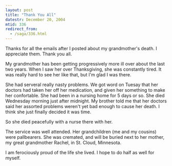 ```yaml
---
layout: post
title: "Thank You All"
datestr: December 20, 2004
mtid: 336
redirect_from:
  - /saga/336.html
---
```


Thanks for all the emails after I posted about my grandmother's death.  I appreciate them.  Thank you all.

My grandmother has been getting progressively more ill over about the last two years.  When I saw her over Thanksgiving, she was constantly tired.  It was really hard to see her like that, but I'm glad I was there.

She had serveral really nasty problems.  We got word on Tuesay that her doctors had taken her off her medication, and given her something to make her confortable.  She had been in a nursing home for 5 days or so.  She died Wednesday morning just after midnight.  My brother told me that her doctors said her assorted problems weren't yet bad enough to cause her death.  I think she just finally decided it was time.

So she died peacefully with a nurse there with her.

The service was well attended.  Her grandchildren (me and my cousins) were pallbearers.  She was cremated, and will be buried next to her mother, my great grandmother Rachel, in St. Cloud, Minnesota.

I am ferociously proud of the life she lived.  I hope to do half as well for myself.

